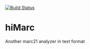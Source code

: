 [![Build Status](https://travis-ci.org/CIEPS/hiMarc.svg?branch=master)](https://travis-ci.org/CIEPS/hiMarc)

# hiMarc
Another marc21 analyzer in text format
